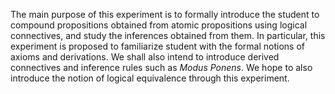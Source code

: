 The main purpose of this experiment is to formally introduce the student to compound propositions obtained from atomic propositions using logical connectives, and study the inferences obtained from them. In particular, this experiment is proposed to familiarize student with the formal notions of axioms and derivations. We shall also intend to introduce derived connectives and inference rules such as <i>Modus Ponens</i>. We hope to also introduce the notion of logical equivalence through this experiment.

